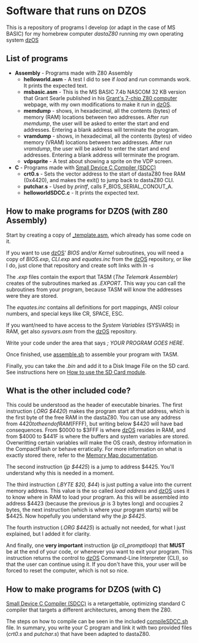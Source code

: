 # Software that runs on DZOS

This is a repository of programs I develop (or adapt in the case of MS BASIC) for my homebrew computer *dastaZ80* running my own operating system [dzOS](https://github.com/dasta400/dzOS)

## List of programs

* **Assembly** - Programs made with Z80 Assembly
  * **helloworld.asm** - A test I did to see if *load* and *run* commands work. It prints the expected text.
  * **msbasic.asm** - This is the MS BASIC 7.4b NASCOM 32 KB version that Grant Searle published in his [Grant's 7-chip Z80 computer](http://searle.x10host.com/z80/SimpleZ80.html) webpage, with my own modifications to make it run in [dzOS](https://github.com/dasta400/dzOS).
  * **memdump** - shows, in hexadecimal, all the contents (bytes) of memory (RAM) locations between two addresses. After _run memdump_, the user will be asked to enter the start and end addresses. Entering a blank address will terminate the program.
  * **vramdump** - shows, in hexadecimal, all the contents (bytes) of video memory (VRAM) locations between two addresses. After _run vramdump_, the user will be asked to enter the start and end addresses. Entering a blank address will terminate the program.
  * **vdpsprite** - A test about showing a sprite on the VDP screen.
* **C** - Programs made with [Small Device C Compiler (SDCC)](http://sdcc.sourceforge.net/)
  * **crt0.s** - Sets the vector address to the start of dastaZ80 free RAM (0x4420), and makes the exit() to jump back to dastaZ80 CLI.
  * **putchar.s** - Used by *printf*, calls F_BIOS_SERIAL_CONOUT_A.
  * **helloworldSDCC.c** - It prints the expected text.

## How to make programs for DZOS (with Z80 Assembly)

Start by creating a copy of [_template.asm](https://github.com/dasta400/dzSoftware/blob/main/src/_template.asm), which already has some code on it.

If you want to use [dzOS](https://github.com/dasta400/dzOS)' *BIOS* and/or *Kernel* subroutines, you will need a copy of *BIOS.exp*, *CLI.exp* and *equates.inc* from the [dzOS](https://github.com/dasta400/dzOS) repository, or like I do, just clone that repository and create soft links with *ln -s*

The *.exp* files contain the export that TASM (*The Telemark Assembler*) creates of the subroutines marked as *.EXPORT*. This way you can call the subroutines from your program, because TASM will know the addresses were they are stored.

The *equates.inc* contains all definitions for port mappings, ANSI colour numbers, and special keys like CR, SPACE, ESC.

If you want/need to have access to the *System Variables* (SYSVARS) in RAM, get also *sysvars.asm* from the [dzOS](https://github.com/dasta400/dzOS) repository.

Write your code under the area that says *; YOUR PROGRAM GOES HERE*.

Once finished, use [assemble.sh](https://github.com/dasta400/dzSoftware/blob/main/assemble.sh) to assemble your program with TASM.

Finally, you can take the *.bin* and add it to a Disk Image File on the SD card. See instructions here on [How to use the SD Card module](https://github.com/dasta400/dzOS#how-to-use-the-sd-card-module).

## What is the other included code?

This could be understood as the header of executable binaries. The first instruction (*.ORG $4420*) makes the program start at that address, which is the first byte of the free RAM in the dastaZ80. You can use any address from $4420 to the end of RAM ($FFFF), but writing below $4420 will have bad consequences. From $0000 to $3FFF is where [dzOS](https://github.com/dasta400/dzOS) resides in RAM, and from $4000 to $441F is where the buffers and system variables are stored. Overwritting certain variables will make the OS crash, destroy information in the CompactFlash or behave erratically. For more information on what is exactly stored there, refer to the [Memory Map documentation](https://github.com/dasta400/dzOS/blob/master/docs/dastaZ80%20Memory%20Map.ods).

The second instruction (*jp $4425*) is a jump to address $4425. You'll understand why this is needed in a moment.

The third instruction (*.BYTE $20, $44*) is just putting a value into the current memory address. This value is the so called *load address* and [dzOS](https://github.com/dasta400/dzOS) uses it to know where in RAM to load your program. As this will be assembled into address $4423 (because the previous *jp* is 3 bytes long) and occupies 2 bytes, the next instruction (which is where your program starts) will be $4425. Now hopefully you understand why the *jp $4425*.

The fourth instruction (*.ORG $4425*) is actually not needed, for what I just explained, but I added it for clarity.

And finally, one **very important** instruction (*jp cli_promptloop*) that **__MUST__** be at the end of your code, or whenever you want to exit your program. This instruction returns the control to [dzOS](https://github.com/dasta400/dzOS) Command-Line Interpreter (CLI), so that the user can continue using it. If you don't have this, your user will be forced to reset the computer, which is not so nice.

## How to make programs for DZOS (with C)

[Small Device C Compiler (SDCC)](http://sdcc.sourceforge.net/) is a retargettable, optimizing standard C compiler that targets a different architectures, among them the Z80.

The steps on how to compile can be seen in the included [compileSDCC.sh](https://github.com/dasta400/dzSoftware/tree/main/SDCC/compileSDCC.sh) file. In summary, you write your C program and link it with two provided files (*crt0.s* and *putchar.s*) that have been adapted to dastaZ80.
